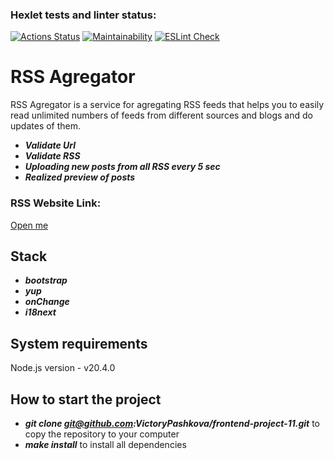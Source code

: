 ### Hexlet tests and linter status:
[![Actions Status](https://github.com/VictoryPashkova/frontend-project-11/actions/workflows/hexlet-check.yml/badge.svg)](https://github.com/VictoryPashkova/frontend-project-11/actions)
[![Maintainability](https://api.codeclimate.com/v1/badges/1d2b35518dca2ae58ef6/maintainability)](https://codeclimate.com/github/VictoryPashkova/frontend-project-11/maintainability)
[![ESLint Check](https://github.com/VictoryPashkova/frontend-project-11/actions/workflows/eslint.yml/badge.svg)](https://github.com/VictoryPashkova/frontend-project-11/actions/workflows/eslint.yml)

# RSS Agregator
RSS Agregator is a service for agregating RSS feeds that helps you to easily read unlimited numbers of feeds from different sources and blogs and do updates of them. 

- _**Validate Url**_
- _**Validate RSS**_
- _**Uploading new posts from all RSS every 5 sec**_
- _**Realized preview of posts**_


### RSS Website Link:
[Open me](https://frontend-project-11-q0vfc54oc-victorypashkovas-projects.vercel.app)

## Stack

- _**bootstrap**_
- _**yup**_
- _**onChange**_
- _**i18next**_

## System requirements
Node.js version - v20.4.0

## How to start the project

- _**git clone git@github.com:VictoryPashkova/frontend-project-11.git**_ to copy the repository to your computer
- _**make install**_ to install all dependencies

